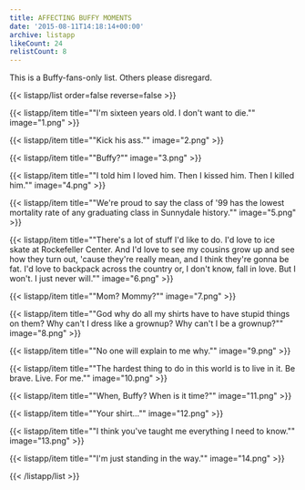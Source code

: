 ```yaml
---
title: AFFECTING BUFFY MOMENTS
date: '2015-08-11T14:18:14+00:00'
archive: listapp
likeCount: 24
relistCount: 8
---
```


This is a Buffy-fans-only list. Others please disregard.

{{< listapp/list order=false reverse=false >}}

   {{< listapp/item title="\"I'm sixteen years old. I don't want to die.\""
      image="1.png" >}}

   {{< listapp/item title="\"Kick his ass.\""
      image="2.png" >}}

   {{< listapp/item title="\"Buffy?\""
      image="3.png" >}}

   {{< listapp/item title="\"I told him I loved him. Then I kissed him. Then I killed him.\""
      image="4.png" >}}

   {{< listapp/item title="\"We're proud to say the class of '99 has the lowest mortality rate of any graduating class in Sunnydale history.\""
      image="5.png" >}}

   {{< listapp/item title="\"There's a lot of stuff I'd like to do. I'd love to ice skate at Rockefeller Center. And I'd love to see my cousins grow up and see how they turn out, 'cause they're really mean, and I think they're gonna be fat. I'd love to backpack across the country or, I don't know, fall in love. But I won't. I just never will.\""
      image="6.png" >}}

   {{< listapp/item title="\"Mom? Mommy?\""
      image="7.png" >}}

   {{< listapp/item title="\"God why do all my shirts have to have stupid things on them? Why can't I dress like a grownup? Why can't I be a grownup?\""
      image="8.png" >}}

   {{< listapp/item title="\"No one will explain to me why.\""
      image="9.png" >}}

   {{< listapp/item title="\"The hardest thing to do in this world is to live in it. Be brave. Live. For me.\""
      image="10.png" >}}

   {{< listapp/item title="\"When, Buffy? When is it time?\""
      image="11.png" >}}

   {{< listapp/item title="\"Your shirt…\""
      image="12.png" >}}

   {{< listapp/item title="\"I think you've taught me everything I need to know.\""
      image="13.png" >}}

   {{< listapp/item title="\"I'm just standing in the way.\""
      image="14.png" >}}

{{< /listapp/list >}}
